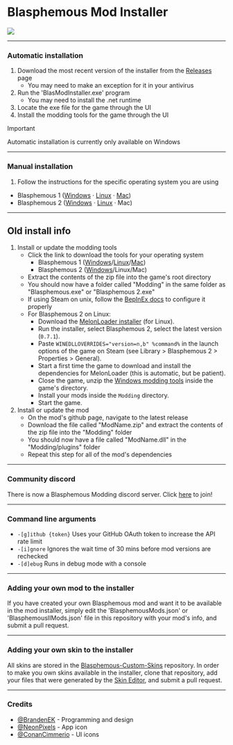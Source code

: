 # Blasphemous Mod Installer

<img src="https://img.shields.io/github/downloads/BrandenEK/Blasphemous.Modding.Installer/total?color=248721&style=for-the-badge">

---

### Automatic installation
1. Download the most recent version of the installer from the [Releases](https://github.com/BrandenEK/Blasphemous.Modding.Installer/releases) page
   - You may need to make an exception for it in your antivirus
3. Run the 'BlasModInstaller.exe' program
   - You may need to install the .net runtime
4. Locate the exe file for the game through the UI
5. Install the modding tools for the game through the UI

> [!IMPORTANT]
> Automatic installation is currently only available on Windows

---

### Manual installation
1. Follow the instructions for the specific operating system you are using
  - Blasphemous 1 ([Windows](docs/install/blas1_windows.md) &middot; [Linux](docs/install/blas1_linux.md) &middot; [Mac](docs/install/blas1_mac.md))
  - Blasphemous 2 ([Windows](docs/install/blas2_windows.md) &middot; [Linux](docs/install/blas2_linux.md) &middot; Mac)

---

## Old install info

1. Install or update the modding tools
   - Click the link to download the tools for your operating system
      - Blasphemous 1 ([Windows](https://github.com/BrandenEK/Blasphemous.ModdingTools/raw/main/modding-tools-windows.zip)/[Linux](https://github.com/BrandenEK/Blasphemous.ModdingTools/raw/main/modding-tools-linux.zip)/[Mac](https://github.com/BrandenEK/Blasphemous.ModdingTools/raw/main/modding-tools-mac.zip))
      - Blasphemous 2 ([Windows](https://github.com/BrandenEK/BlasII.ModdingTools/raw/main/modding-tools-windows.zip)/Linux/Mac)
   - Extract the contents of the zip file into the game's root directory
   - You should now have a folder called "Modding" in the same folder as "Blasphemous.exe" or "Blasphemous 2.exe"
   - If using Steam on unix, follow the [BepInEx docs](https://docs.bepinex.dev/articles/advanced/steam_interop.html) to configure it properly
   - For Blasphemous 2 on Linux:
      - Download the [MelonLoader installer](https://melonloader.co/download) (for Linux).
      - Run the installer, select Blasphemous 2, select the latest version (`0.7.1`).
      - Paste `WINEDLLOVERRIDES="version=n,b" %command%` in the launch options of the game on Steam (see Library > Blasphemous 2 > Properties > General).
      - Start a first time the game to download and install the dependencies for MelonLoader (this is automatic, but be patient).
      - Close the game, unzip the [Windows modding tools](https://github.com/BrandenEK/BlasII.ModdingTools/raw/main/modding-tools-windows.zip) inside the game's directory.
      - Install your mods inside the `Modding` directory.
      - Start the game.
2. Install or update the mod
   - On the mod's github page, navigate to the latest release
   - Download the file called "ModName.zip" and extract the contents of the zip file into the "Modding" folder
   - You should now have a file called "ModName.dll" in the "Modding/plugins" folder
   - Repeat this step for all of the mod's dependencies

---

### Community discord
There is now a Blasphemous Modding discord server.  Click [here](https://discord.gg/aBe22Q7d5A) to join!

---

### Command line arguments
- ```-[g]ithub {token}``` Uses your GitHub OAuth token to increase the API rate limit
- ```-[i]gnore``` Ignores the wait time of 30 mins before mod versions are rechecked
- ```-[d]ebug``` Runs in debug mode with a console

---

### Adding your own mod to the installer
If you have created your own Blasphemous mod and want it to be available in the mod installer, simply edit the 'BlasphemousMods.json' or 'BlasphemousIIMods.json' file in this repository with your mod's info, and submit a pull request.

---

### Adding your own skin to the installer
All skins are stored in the [Blasphemous-Custom-Skins](https://github.com/BrandenEK/Blasphemous-Custom-Skins) repository.  In order to make you own skins available in the installer, clone that repository, add your files that were generated by the [Skin Editor](https://github.com/BrandenEK/Blasphemous-Skin-Editor), and submit a pull request.

---

### Credits
- [@BrandenEK](https://github.com/BrandenEK) - Programming and design
- [@NeonPixels](https://github.com/NeonPixels) - App icon
- [@ConanCimmerio](https://github.com/ConanCimmerio) - UI icons
